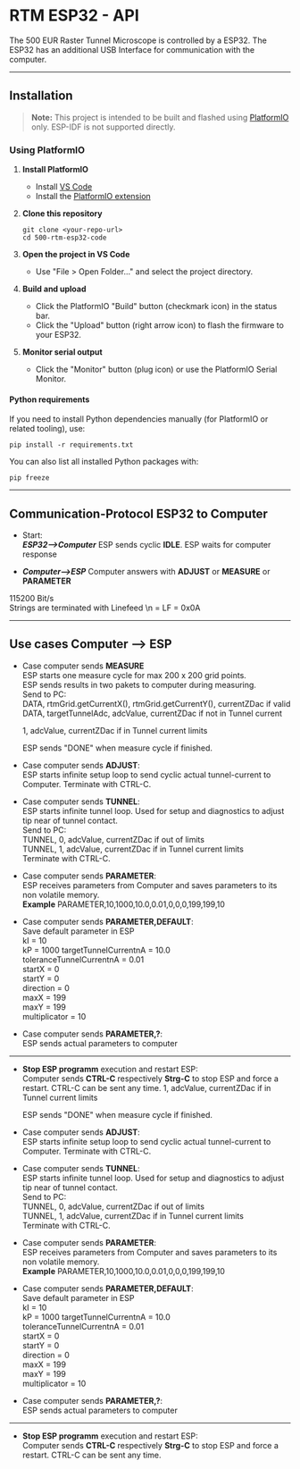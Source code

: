 # RTM ESP32 - API

The 500 EUR Raster Tunnel Microscope is controlled by a ESP32. The ESP32 has an additional USB Interface for communication with the computer.

---

## Installation

> **Note:** This project is intended to be built and flashed using [PlatformIO](https://platformio.org/) only. ESP-IDF is not supported directly.

### Using PlatformIO

1. **Install PlatformIO**  
   - Install [VS Code](https://code.visualstudio.com/)  
   - Install the [PlatformIO extension](https://platformio.org/install/ide?install=vscode)

2. **Clone this repository**  
   ```
   git clone <your-repo-url>
   cd 500-rtm-esp32-code
   ```

3. **Open the project in VS Code**  
   - Use "File > Open Folder..." and select the project directory.

4. **Build and upload**  
   - Click the PlatformIO "Build" button (checkmark icon) in the status bar.
   - Click the "Upload" button (right arrow icon) to flash the firmware to your ESP32.

5. **Monitor serial output**  
   - Click the "Monitor" button (plug icon) or use the PlatformIO Serial Monitor.

#### Python requirements

If you need to install Python dependencies manually (for PlatformIO or related tooling), use:

```
pip install -r requirements.txt
```

You can also list all installed Python packages with:

```
pip freeze
```

---

## Communication-Protocol ESP32 to Computer



- Start:  
  ***ESP32-->Computer*** ESP sends cyclic **IDLE**. ESP waits for computer response

- ***Computer-->ESP*** Computer answers with **ADJUST** or **MEASURE** or **PARAMETER**

115200 Bit/s   
Strings are terminated with Linefeed \n = LF = 0x0A
  
---

## Use cases Computer --> ESP

- Case computer sends **MEASURE**  
  ESP starts one measure cycle for max 200 x 200 grid points.  
  ESP sends results in two pakets to computer during measuring.  
  Send to PC:   
  DATA, rtmGrid.getCurrentX(), rtmGrid.getCurrentY(), currentZDac if valid   
  DATA, targetTunnelAdc, adcValue, currentZDac if not in Tunnel current


  1, adcValue, currentZDac if in Tunnel current limits    

  ESP sends "DONE" when measure cycle if finished.

- Case computer sends **ADJUST**:  
  ESP starts infinite setup loop to send cyclic actual tunnel-current to Computer. Terminate with CTRL-C.
  
- Case computer sends **TUNNEL**:  
  ESP starts infinite tunnel loop. Used for setup and diagnostics to adjust tip near of tunnel contact.  
  Send to PC:   
  TUNNEL, 0, adcValue, currentZDac if out of limits   
  TUNNEL, 1, adcValue, currentZDac if in Tunnel current limits    
  Terminate with CTRL-C.

- Case computer sends **PARAMETER**:  
  ESP receives parameters from Computer and saves parameters to its non volatile memory.  
  **Example** PARAMETER,10,1000,10.0,0.01,0,0,0,199,199,10

- Case computer sends **PARAMETER,DEFAULT**:  
  Save default parameter in ESP  
    kI = 10  
    kP = 1000
    targetTunnelCurrentnA = 10.0  
    toleranceTunnelCurrentnA = 0.01  
    startX = 0  
    startY = 0  
    direction = 0  
    maxX = 199  
    maxY = 199  
    multiplicator = 10

- Case computer sends **PARAMETER,?**:  
  ESP sends actual parameters to computer

---

- **Stop ESP programm** execution and restart ESP:  
  Computer sends **CTRL-C** respectively **Strg-C** to stop ESP and force a restart. CTRL-C can be sent any time.
  1, adcValue, currentZDac if in Tunnel current limits    

  ESP sends "DONE" when measure cycle if finished.

- Case computer sends **ADJUST**:  
  ESP starts infinite setup loop to send cyclic actual tunnel-current to Computer. Terminate with CTRL-C.
  
- Case computer sends **TUNNEL**:  
  ESP starts infinite tunnel loop. Used for setup and diagnostics to adjust tip near of tunnel contact.  
  Send to PC:   
  TUNNEL, 0, adcValue, currentZDac if out of limits   
  TUNNEL, 1, adcValue, currentZDac if in Tunnel current limits    
  Terminate with CTRL-C.

- Case computer sends **PARAMETER**:  
  ESP receives parameters from Computer and saves parameters to its non volatile memory.  
  **Example** PARAMETER,10,1000,10.0,0.01,0,0,0,199,199,10

- Case computer sends **PARAMETER,DEFAULT**:  
  Save default parameter in ESP  
    kI = 10  
    kP = 1000
    targetTunnelCurrentnA = 10.0  
    toleranceTunnelCurrentnA = 0.01  
    startX = 0  
    startY = 0  
    direction = 0  
    maxX = 199  
    maxY = 199  
    multiplicator = 10

- Case computer sends **PARAMETER,?**:  
  ESP sends actual parameters to computer

---

- **Stop ESP programm** execution and restart ESP:  
  Computer sends **CTRL-C** respectively **Strg-C** to stop ESP and force a restart. CTRL-C can be sent any time.
